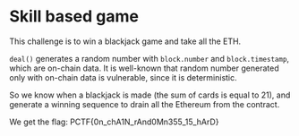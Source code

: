# Skill based game

This challenge is to win a blackjack game and take all the ETH. 

`deal()` generates a random number with `block.number` and `block.timestamp`, which are on-chain data. It is well-known that random number generated only with on-chain data is vulnerable, since it is deterministic.

So we know when a blackjack is made (the sum of cards is equal to 21), and generate a winning sequence to drain all the Ethereum from the contract.

We get the flag: PCTF{0n_chA1N_rAnd0Mn355_15_hArD}